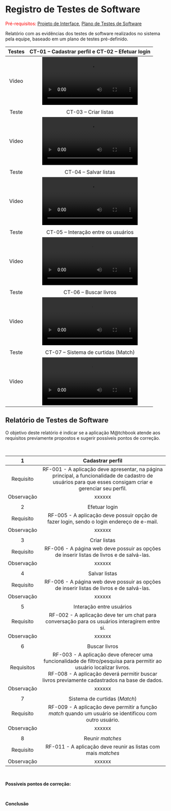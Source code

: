 # Registro de Testes de Software

<span style="color:red">Pré-requisitos: <a href="3-Projeto de Interface.md"> Projeto de Interface</a></span>, <a href="8-Plano de Testes de Software.md"> Plano de Testes de Software</a>

Relatório com as evidências dos testes de software realizados no sistema pela equipe, baseado em um plano de testes pré-definido.

| Testes 	| CT-01 – Cadastrar perfil e CT-02 – Efetuar login	|
|:---:	|:---:	|
|	Vídeo 	| <video src="https://user-images.githubusercontent.com/81396458/167744526-c554da2e-b6f0-4b64-8834-175ce31cc208.mp4"> |
|  	|  	|
| Teste 	| CT-03 – Criar listas	|
|	Vídeo 	| <video src="https://user-images.githubusercontent.com/81396458/173191762-4f9e84ee-6096-4f5f-b55a-c7606971970c.mp4"> |
|  	|  	|
| Teste 	| CT-04 – Salvar listas	|
|	Vídeo 	| <video src="https://user-images.githubusercontent.com/81396458/173191772-7247fd7d-c382-49e9-a9ba-4bdfbaec865f.mp4"> |
|  	|  	|
| Teste 	| CT-05 – Interação entre os usuários	|
|	Vídeo 	| <video src="https://user-images.githubusercontent.com/81396458/173191773-b437be1b-5d00-4850-8fc3-265fa2242914.mp4"> |
|  	|  	|
| Teste 	| CT-06 – Buscar livros	|
|	Vídeo 	| <video src="https://user-images.githubusercontent.com/81396458/173191777-1e3c93ed-6904-4121-9a1b-11c21561fc73.mp4"> |
|  	|  	|
| Teste 	| CT-07 – Sistema de curtidas (Match)	|
|	Vídeo 	| <video src="https://user-images.githubusercontent.com/81396458/173191781-7710756b-11ac-433c-9bfd-33b763c119ee.mp4"> |

<h2>Relatório de Testes de Software</h2>
  
O objetivo deste relatório é indicar se a aplicação M@tchbook atende aos requisitos previamente propostos e sugerir possíveis pontos de correção.

<br> 
  
| 1 	| Cadastrar perfil 	|
|:---:	|:---:	|
|	Requisito	| RF-001 - A aplicação deve apresentar, na página principal, a funcionalidade de cadastro de usuários para que esses consigam criar e gerenciar seu perfil. |
| Observação | xxxxxx |
|  	|  	|
| 2| Efetuar login	|
| Requisito | RF-005	- A aplicação deve possuir opção de fazer login, sendo o login endereço de e-mail. |
| Observação | xxxxxx |
|  	|  	|
| 3 | Criar listas |
|Requisito | RF-006 - A página web deve possuir as opções de inserir listas de livros e de salvá-las.	|
| Observação | xxxxxx |
|  	|  	|
| 4 | Salvar listas |
|Requisito | RF-006 - A página web deve possuir as opções de inserir listas de livros e de salvá-las.	|
| Observação | xxxxxx |
|  	|  	|
| 5 | Interação entre usuários |
|Requisito | RF-002 - A aplicação deve ter um chat para conversação para os usuários interagirem entre si.	|
| Observação | xxxxxx |
|  	|  	|
| 6 | Buscar livros |
|Requisitos | RF-003 - A aplicação deve oferecer uma funcionalidade de filtro/pesquisa para permitir ao usuário localizar livros.	<br> RF-008 - A aplicação deverá permitir buscar livros previamente cadastrados na base de dados.	|
| Observação | xxxxxx |
|  	|  	|
| 7 | Sistema de curtidas (_Match_) |
|Requisito | RF-009 - A aplicação deve permitir a função _match_ quando um usuário se identificou com outro usuário.	 |
| Observação | xxxxxx |
|  	|  	|
| 8 | Reunir _matches_ |
|Requisito | RF-011 - A aplicação deve reunir as listas com mais _matches_	 |
| Observação | xxxxxx |

<br>

**Possíveis pontos de correção:**
  
<br>

**Conclusão**
